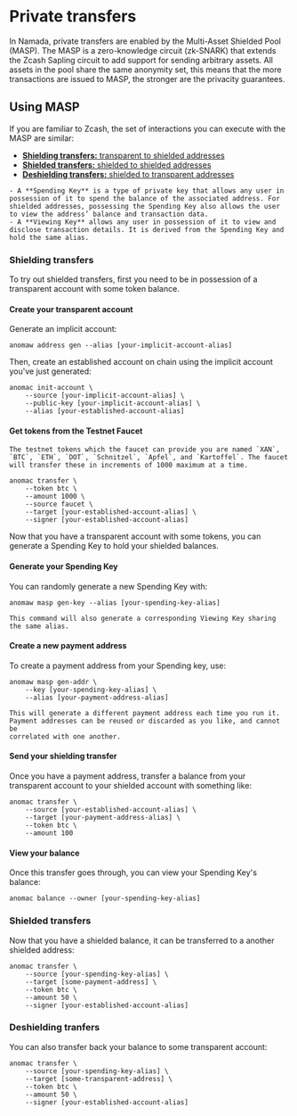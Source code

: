 # Private transfers
In Namada, private transfers are enabled by the Multi-Asset Shielded Pool (MASP). The MASP is a zero-knowledge circuit (zk-SNARK) that extends the Zcash Sapling circuit to add support for sending arbitrary assets. All assets in the pool share the same anonymity set, this means that the more transactions are issued to MASP, the stronger are the privacity guarantees.

## Using MASP

If you are familiar to Zcash, the set of interactions you can execute with the MASP are similar:
- [**Shielding transfers:** transparent to shielded addresses](#shielding-transfers)
- [**Shielded transfers:** shielded to shielded addresses](#shielded-transfers)
- [**Deshielding transfers:** shielded to transparent addresses](#deshielding-tranfers)

```admonish info "Lexicon"
- A **Spending Key** is a type of private key that allows any user in possession of it to spend the balance of the associated address. For shielded addresses, possessing the Spending Key also allows the user to view the address’ balance and transaction data.
- A **Viewing Key** allows any user in possession of it to view and disclose transaction details. It is derived from the Spending Key and hold the same alias. 
```

### Shielding transfers

To try out shielded transfers, first you need to be in possession of a
transparent account with some token balance.

#### Create your transparent account

Generate an implicit account:
```shell
anomaw address gen --alias [your-implicit-account-alias]
```
Then, create an established account on chain using the implicit account you've just generated:
```shell
anomac init-account \
    --source [your-implicit-account-alias] \
    --public-key [your-implicit-account-alias] \
    --alias [your-established-account-alias]
```
#### Get tokens from the Testnet Faucet

```admonish info "Testnet Faucet Tokens"
The testnet tokens which the faucet can provide you are named `XAN`,
`BTC`, `ETH`, `DOT`, `Schnitzel`, `Apfel`, and `Kartoffel`. The faucet
will transfer these in increments of 1000 maximum at a time.
```

```shell
anomac transfer \
    --token btc \
    --amount 1000 \
    --source faucet \
    --target [your-established-account-alias] \
    --signer [your-established-account-alias]
```

Now that you have a transparent account with some tokens, you can generate a Spending Key to hold your shielded balances.

#### Generate your Spending Key

You can randomly generate a new Spending Key with:
```shell 
anomaw masp gen-key --alias [your-spending-key-alias]
```

```admonish info
This command will also generate a corresponding Viewing Key sharing
the same alias.
```

#### Create a new payment address

To create a payment address from your Spending key, use:

```shell
anomaw masp gen-addr \
    --key [your-spending-key-alias] \
    --alias [your-payment-address-alias]
```

```admonish note
This will generate a different payment address each time you run it.
Payment addresses can be reused or discarded as you like, and cannot be
correlated with one another.
```

#### Send your shielding transfer

Once you have a payment address, transfer a balance from your
transparent account to your shielded account with something like:

```shell
anomac transfer \
    --source [your-established-account-alias] \
    --target [your-payment-address-alias] \
    --token btc \
    --amount 100
```

#### View your balance

Once this transfer goes through, you can view your Spending Key's
balance:

```shell
anomac balance --owner [your-spending-key-alias]
```

### Shielded transfers

Now that you have a shielded balance, it can be transferred to a
another shielded address:

```shell
anomac transfer \
    --source [your-spending-key-alias] \
    --target [some-payment-address] \
    --token btc \
    --amount 50 \
    --signer [your-established-account-alias]
```

### Deshielding tranfers

You can also transfer back your balance to some transparent account:

```shell
anomac transfer \
    --source [your-spending-key-alias] \
    --target [some-transparent-address] \
    --token btc \
    --amount 50 \
    --signer [your-established-account-alias]
```